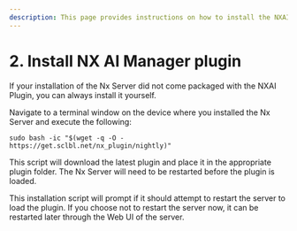 ```yaml
---
description: This page provides instructions on how to install the NXAI Plugin
---
```


# 2. Install NX AI Manager plugin

If your installation of the Nx Server did not come packaged with the NXAI Plugin, you can always install it yourself.

Navigate to a terminal window on the device where you installed the Nx Server and execute the following:

```
sudo bash -ic "$(wget -q -O - https://get.sclbl.net/nx_plugin/nightly)"
```

This script will download the latest plugin and place it in the appropriate plugin folder. The Nx Server will need to be restarted before the plugin is loaded.

This installation script will prompt if it should attempt to restart the server to load the plugin. If you choose not to restart the server now, it can be restarted later through the Web UI of the server.
